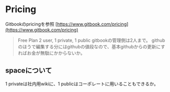 # Pricing

Gitbookのpricingを参照 [https://www.gitbook.com/pricing](https://www.gitbook.com/pricing)

> Free Plan 2 user, 1 private, 1 public gitbookの管理側は2人まで。 githubのほうで編集する分にはgithubの値段なので、基本githubからの更新にすればお金が無駄にかからないか。

## spaceについて

1 privateは社内用wikiに、1 publicはコーポレートに用いることもできるか。

